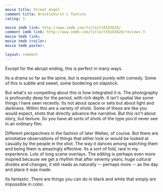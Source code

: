 ```yaml
---
movie title: Street Angel
comment title: Brocklehurst's Texture
rating: 3

movie imdb link: http://www.imdb.com/title/tt0183828/
comment imdb link: http://www.imdb.com/title/tt0183828/reviews-3
movie tmdb link: 
movie tmdb trailer: 
movie tmdb poster: 

layout: comment
---
```


Except for the abrupt ending, this is perfect in many ways.

Its a drama so far as the spine, but is expressed purely with comedy. Some of this is subtle and sweet, some bordering on slapstick.

But what's so compelling about this is how integrated it is. The photography is profoundly deep for the period, with rich depth. It isn't spatial like some things I have seen recently. Its not about space or sets but about light and darkness. Within this are a variety of shots. Some of these are like you would expect, shots that directly advance the narrative. But this isn't about story, but texture. So you have all sorts of shots of the type you'd never see in an ordinary film. 

Different perspectives in the fashion of later Welles, of course. But there are annotative observations of things that either look or would be looked at casually by the people in the shot. The way it dances among watching them and being them is amazingly effective. Its a sort of fold, rare in my experience. Lots of long scene overlays. The editing is perhaps even more inspired because we get a rhythm that after seventy years, huge cultural divides and changes, it still reads as naturally -- perhaps more -- as the day and place it was made.

Its fantastic. There are things you can do in black and white that simply are impossible in color.